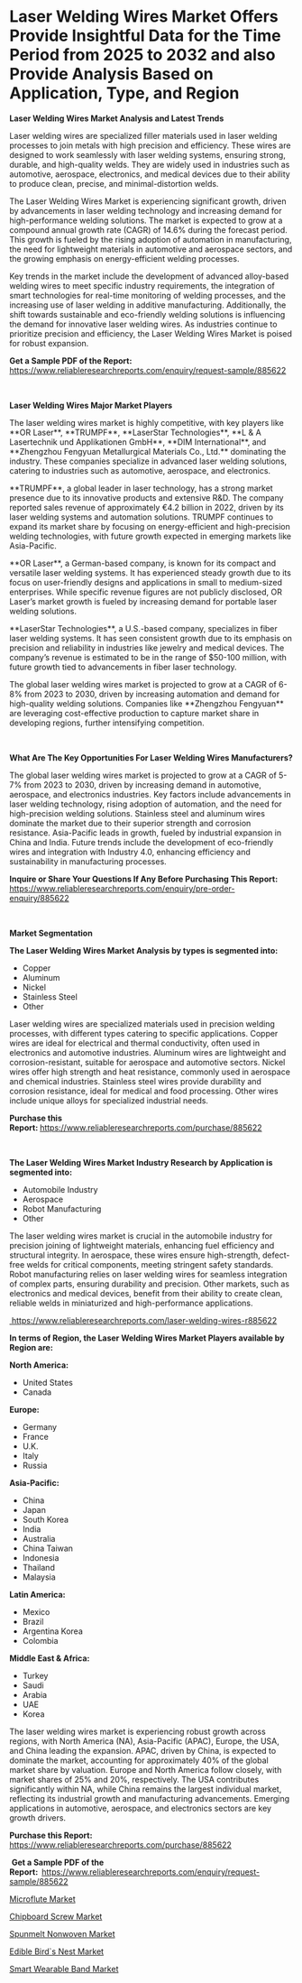 <p><h1>Laser Welding Wires Market Offers Provide Insightful Data for the Time Period from 2025 to 2032 and also Provide Analysis Based on Application, Type, and Region</h1></p><p><strong>Laser Welding Wires Market Analysis and Latest Trends</strong></p>
<p><p>Laser welding wires are specialized filler materials used in laser welding processes to join metals with high precision and efficiency. These wires are designed to work seamlessly with laser welding systems, ensuring strong, durable, and high-quality welds. They are widely used in industries such as automotive, aerospace, electronics, and medical devices due to their ability to produce clean, precise, and minimal-distortion welds.</p><p>The Laser Welding Wires Market is experiencing significant growth, driven by advancements in laser welding technology and increasing demand for high-performance welding solutions. The market is expected to grow at a compound annual growth rate (CAGR) of 14.6% during the forecast period. This growth is fueled by the rising adoption of automation in manufacturing, the need for lightweight materials in automotive and aerospace sectors, and the growing emphasis on energy-efficient welding processes.</p><p>Key trends in the market include the development of advanced alloy-based welding wires to meet specific industry requirements, the integration of smart technologies for real-time monitoring of welding processes, and the increasing use of laser welding in additive manufacturing. Additionally, the shift towards sustainable and eco-friendly welding solutions is influencing the demand for innovative laser welding wires. As industries continue to prioritize precision and efficiency, the Laser Welding Wires Market is poised for robust expansion.</p></p>
<p><strong>Get a Sample PDF of the Report:&nbsp;</strong> <a href="https://www.reliableresearchreports.com/enquiry/request-sample/885622?utm_campaign=13&utm_medium=2&utm_source=Github&utm_content=ia&utm_term=30012025&utm_id=laser-welding-wires">https://www.reliableresearchreports.com/enquiry/request-sample/885622</a></p>
<p>&nbsp;</p>
<p><strong>Laser Welding Wires Major Market Players</strong></p>
<p><p>The laser welding wires market is highly competitive, with key players like **OR Laser**, **TRUMPF**, **LaserStar Technologies**, **L & A Lasertechnik und Applikationen GmbH**, **DIM International**, and **Zhengzhou Fengyuan Metallurgical Materials Co., Ltd.** dominating the industry. These companies specialize in advanced laser welding solutions, catering to industries such as automotive, aerospace, and electronics.</p><p>**TRUMPF**, a global leader in laser technology, has a strong market presence due to its innovative products and extensive R&D. The company reported sales revenue of approximately €4.2 billion in 2022, driven by its laser welding systems and automation solutions. TRUMPF continues to expand its market share by focusing on energy-efficient and high-precision welding technologies, with future growth expected in emerging markets like Asia-Pacific.</p><p>**OR Laser**, a German-based company, is known for its compact and versatile laser welding systems. It has experienced steady growth due to its focus on user-friendly designs and applications in small to medium-sized enterprises. While specific revenue figures are not publicly disclosed, OR Laser’s market growth is fueled by increasing demand for portable laser welding solutions.</p><p>**LaserStar Technologies**, a U.S.-based company, specializes in fiber laser welding systems. It has seen consistent growth due to its emphasis on precision and reliability in industries like jewelry and medical devices. The company’s revenue is estimated to be in the range of $50-100 million, with future growth tied to advancements in fiber laser technology.</p><p>The global laser welding wires market is projected to grow at a CAGR of 6-8% from 2023 to 2030, driven by increasing automation and demand for high-quality welding solutions. Companies like **Zhengzhou Fengyuan** are leveraging cost-effective production to capture market share in developing regions, further intensifying competition.</p></p>
<p>&nbsp;</p>
<p><strong>What Are The Key Opportunities For Laser Welding Wires Manufacturers?</strong></p>
<p><p>The global laser welding wires market is projected to grow at a CAGR of 5-7% from 2023 to 2030, driven by increasing demand in automotive, aerospace, and electronics industries. Key factors include advancements in laser welding technology, rising adoption of automation, and the need for high-precision welding solutions. Stainless steel and aluminum wires dominate the market due to their superior strength and corrosion resistance. Asia-Pacific leads in growth, fueled by industrial expansion in China and India. Future trends include the development of eco-friendly wires and integration with Industry 4.0, enhancing efficiency and sustainability in manufacturing processes.</p></p>
<p><strong>Inquire or Share Your Questions If Any Before Purchasing This Report:</strong> <a href="https://www.reliableresearchreports.com/enquiry/pre-order-enquiry/885622?utm_campaign=13&utm_medium=2&utm_source=Github&utm_content=ia&utm_term=30012025&utm_id=laser-welding-wires">https://www.reliableresearchreports.com/enquiry/pre-order-enquiry/885622</a></p>
<p>&nbsp;</p>
<p><strong>Market Segmentation</strong></p>
<p><strong>The Laser Welding Wires Market Analysis by types is segmented into:</strong></p>
<p><ul><li>Copper</li><li>Aluminum</li><li>Nickel</li><li>Stainless Steel</li><li>Other</li></ul></p>
<p><p>Laser welding wires are specialized materials used in precision welding processes, with different types catering to specific applications. Copper wires are ideal for electrical and thermal conductivity, often used in electronics and automotive industries. Aluminum wires are lightweight and corrosion-resistant, suitable for aerospace and automotive sectors. Nickel wires offer high strength and heat resistance, commonly used in aerospace and chemical industries. Stainless steel wires provide durability and corrosion resistance, ideal for medical and food processing. Other wires include unique alloys for specialized industrial needs.</p></p>
<p><strong>Purchase this Report:&nbsp;</strong><a href="https://www.reliableresearchreports.com/purchase/885622?utm_campaign=13&utm_medium=2&utm_source=Github&utm_content=ia&utm_term=30012025&utm_id=laser-welding-wires">https://www.reliableresearchreports.com/purchase/885622</a></p>
<p>&nbsp;</p>
<p><strong>The Laser Welding Wires Market Industry Research by Application is segmented into:</strong></p>
<p><ul><li>Automobile Industry</li><li>Aerospace</li><li>Robot Manufacturing</li><li>Other</li></ul></p>
<p><p>The laser welding wires market is crucial in the automobile industry for precision joining of lightweight materials, enhancing fuel efficiency and structural integrity. In aerospace, these wires ensure high-strength, defect-free welds for critical components, meeting stringent safety standards. Robot manufacturing relies on laser welding wires for seamless integration of complex parts, ensuring durability and precision. Other markets, such as electronics and medical devices, benefit from their ability to create clean, reliable welds in miniaturized and high-performance applications.</p></p>
<p><a href="https://www.reliableresearchreports.com/laser-welding-wires-r885622?utm_campaign=13&utm_medium=2&utm_source=Github&utm_content=ia&utm_term=30012025&utm_id=laser-welding-wires">&nbsp;https://www.reliableresearchreports.com/laser-welding-wires-r885622</a></p>
<p><strong>In terms of Region, the Laser Welding Wires Market Players available by Region are:</strong></p>
<p>
    <p> <strong> North America: </strong>
        <ul>
            <li>United States</li>
            <li>Canada</li>
        </ul>
        </p> 
    <p> <strong> Europe: </strong>
        <ul>
            <li>Germany</li>
            <li>France</li>
            <li>U.K.</li>
            <li>Italy</li>
            <li>Russia</li>
        </ul>
        </p> 
    <p> <strong> Asia-Pacific: </strong>
        <ul>
            <li>China</li>
            <li>Japan</li>
            <li>South Korea</li>
            <li>India</li>
            <li>Australia</li>
            <li>China Taiwan</li>
            <li>Indonesia</li>
            <li>Thailand</li>
            <li>Malaysia</li>
        </ul>
        </p> 
    <p> <strong> Latin America: </strong>
        <ul>
            <li>Mexico</li>
            <li>Brazil</li>
            <li>Argentina Korea</li>
            <li>Colombia</li>
        </ul>
        </p> 
    <p> <strong> Middle East & Africa: </strong>
        <ul>
            <li>Turkey</li>
            <li>Saudi</li>
            <li>Arabia</li>
            <li>UAE</li>
            <li>Korea</li>
        </ul>
    </p>
    </p>
<p><p>The laser welding wires market is experiencing robust growth across regions, with North America (NA), Asia-Pacific (APAC), Europe, the USA, and China leading the expansion. APAC, driven by China, is expected to dominate the market, accounting for approximately 40% of the global market share by valuation. Europe and North America follow closely, with market shares of 25% and 20%, respectively. The USA contributes significantly within NA, while China remains the largest individual market, reflecting its industrial growth and manufacturing advancements. Emerging applications in automotive, aerospace, and electronics sectors are key growth drivers.</p></p>
<p><strong>Purchase this Report: </strong><a href="https://www.reliableresearchreports.com/purchase/885622?utm_campaign=13&utm_medium=2&utm_source=Github&utm_content=ia&utm_term=30012025&utm_id=laser-welding-wires">https://www.reliableresearchreports.com/purchase/885622</a></p>
<p>&nbsp;<strong>Get a Sample PDF of the Report:&nbsp;&nbsp;</strong><a href="https://www.reliableresearchreports.com/enquiry/request-sample/885622?utm_campaign=13&utm_medium=2&utm_source=Github&utm_content=ia&utm_term=30012025&utm_id=laser-welding-wires">https://www.reliableresearchreports.com/enquiry/request-sample/885622</a></p>
<p><strong></strong></p>
<p><p><a href="https://github.com/zanoligarav/Market-Research-Report-List-1/blob/main/microflute-market.md?utm_campaign=13&utm_medium=2&utm_source=Github&utm_content=ia&utm_term=30012025&utm_id=laser-welding-wires">Microflute Market</a></p><p><a href="https://www.linkedin.com/pulse/chipboard-screw-market-growth-forecast-size-projected-127-ilpjf?utm_campaign=13&utm_medium=2&utm_source=Github&utm_content=ia&utm_term=30012025&utm_id=laser-welding-wires">Chipboard Screw Market</a></p><p><a href="https://www.linkedin.com/pulse/spunmelt-nonwoven-market-insights-size-share-growth-drivers-hzxwf?utm_campaign=13&utm_medium=2&utm_source=Github&utm_content=ia&utm_term=30012025&utm_id=laser-welding-wires">Spunmelt Nonwoven Market</a></p><p><a href="https://www.linkedin.com/pulse/strategic-roadmap-global-edible-birds-nest-market-insights-a6r0c?utm_campaign=13&utm_medium=2&utm_source=Github&utm_content=ia&utm_term=30012025&utm_id=laser-welding-wires">Edible Bird`s Nest Market</a></p><p><a href="https://www.linkedin.com/pulse/smart-wearable-band-market-report-based-its-anticipated-tbayc?utm_campaign=13&utm_medium=2&utm_source=Github&utm_content=ia&utm_term=30012025&utm_id=laser-welding-wires">Smart Wearable Band Market</a></p></p>